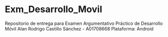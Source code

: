 # Exm_Desarrollo_Movil
Repositorio de entrega para Examen Argumentativo Práctico de Desarrollo Móvil
Alan Rodrigo Castillo Sánchez - A01708668 
Plataforma: Android
